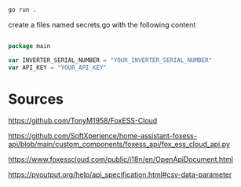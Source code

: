 ```bash
go run .
```

create a files named secrets.go with the following content

```go

package main

var INVERTER_SERIAL_NUMBER = "YOUR_INVERTER_SERIAL_NUMBER"
var API_KEY = "YOUR_API_KEY"

```

# Sources

https://github.com/TonyM1958/FoxESS-Cloud

https://github.com/SoftXperience/home-assistant-foxess-api/blob/main/custom_components/foxess_api/fox_ess_cloud_api.py

https://www.foxesscloud.com/public/i18n/en/OpenApiDocument.html

https://pvoutput.org/help/api_specification.html#csv-data-parameter
